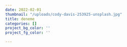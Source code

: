 ```yaml
---
date: 2022-02-01
thumbnail: "/uploads/cody-davis-253925-unsplash.jpg"
title: deneme
categories: []
project_bg_color: ''
project_fg_color: ''

---
```

